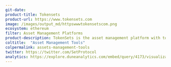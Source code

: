```yaml
---
git-date:
product-title: Tokensets
product-url: https://www.tokensets.com
image: /images/output_md/httpswwwtokensetscom.png
ecosystem: ethereum
filter: Asset Management Platforms
product-description: TokenSets is the asset management platform with tokenized trading strategies facilitated by Set Protocol’s smart contract system. [Interview with Tokensets creators](/tokensets).
coltitle:  "Asset Management Tools"
colpermalink: assets-management-tools
twitter: https://twitter.com/SetProtocol
analytics: https://explore.duneanalytics.com/embed/query/4173/visualization/8118?api_key=mi6UDllgF1mvTGnwwA6AZVYei7qPZo6HxYuWUVgu
---
```

